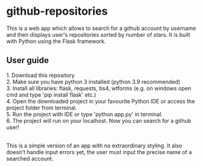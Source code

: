 # github-repositories
This is a web app which allows to search for a github account by username and then displays user's repositories sorted by number of stars. It is built with Python using the Flask framework.

<h2>User guide</h2>
1. Download this repository<br>
2. Make sure you have python 3 installed (python 3.9 recommended)<br>
3. Install all libraries: flask, requests, bs4, wtforms (e.g. on windows open cmd and type 'pip install flask' etc.)<br>
4. Open the downloaded project in your favourite Python IDE or access the project folder from terminal.<br>
5. Run the project with IDE or type 'python app.py' in terminal.<br>
6. The project will run on your localhost. Now you can search for a github user!<br><br>

This is a simple version of an app with no extraordinary styling. It also doesn't handle input errors yet, the user must input the precise name of a searched account.
